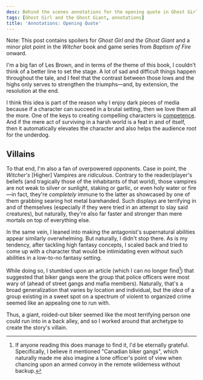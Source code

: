 ```yaml
---
desc: Behind the scenes annotations for the opening quote in Ghost Girl and the Ghost Giant.
tags: [Ghost Girl and the Ghost Giant, annotations]
title: 'Annotations: Opening Quote'
---
```


Note: This post contains spoilers for _Ghost Girl and the Ghost Giant_ and a minor plot point in the _Witcher_ book and game series from _Baptism of Fire_ onward.

I'm a big fan of Les Brown, and in terms of the theme of this book, I couldn't think of a better line to set the stage. A lot of sad and difficult things happen throughout the tale, and I feel that the contrast between those lows and the highs only serves to strengthen the triumphs—and, by extension, the resolution at the end.

I think this idea is part of the reason why I enjoy dark pieces of media because if a character can succeed in a brutal setting, then we love them all the more. One of the keys to creating compelling characters is [competence](https://www.septembercfawkes.com/2021/04/sandersons-character-scales.html). And if the mere act of surviving in a harsh world is a feat in and of itself, then it automatically elevates the character and also helps the audience root for the underdog.

## Villains

To that end, I'm also a fan of overpowered opponents. Case in point, the _Witcher's_ [Higher] Vampires are _ridiculous_. Contrary to the reader/player's beliefs (and tragically those of the inhabitants of that world), those vampires are not weak to silver or sunlight, staking or garlic, or even holy water or fire—in fact, they're _completely_ immune to the latter as showcased by one of them grabbing searing hot metal barehanded. Such displays are terrifying in and of themselves (especially if they were tried in an attempt to slay said creatures), but naturally, they're also far faster and stronger than mere mortals on top of everything else.

In the same vein, I leaned into making the antagonist's supernatural abilities appear similarly overwhelming. But naturally, I didn't stop there. As is my tendency, after tackling high fantasy concepts, I scaled back and tried to come up with a character that would be intimidating even without such abilities in a low-to-no fantasy setting.

While doing so, I stumbled upon an article (which I can no longer find[^1]) that suggested that biker gangs were the group that police officers were most wary of (ahead of street gangs and mafia members). Naturally, that's a broad generalization that varies by location and individual, but the _idea_ of a group existing in a sweet spot on a spectrum of violent to organized crime seemed like an appealing one to run with.

Thus, a giant, roided-out biker seemed like the most terrifying person one could run into in a back alley, and so I worked around that archetype to create the story's villain.

[^1]: If anyone reading this does manage to find it, I'd be eternally grateful. Specifically, I believe it mentioned "Canadian biker gangs", which naturally made me also imagine a lone officer's point of view when chancing upon an armed convoy in the remote wilderness without backup.
